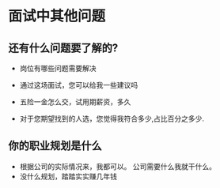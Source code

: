 # 面试中其他问题

## 还有什么问题要了解的?

- 岗位有哪些问题需要解决

- 通过这场面试，您可以给我一些建议吗

- 五险一金怎么交，试用期薪资，多久

- 对于您期望找到的人选，您觉得我符合多少,占比百分之多少.

## 你的职业规划是什么

- 根据公司的实际情况来，我都可以。 公司需要什么我就干什么。
- 没什么规划，踏踏实实赚几年钱
